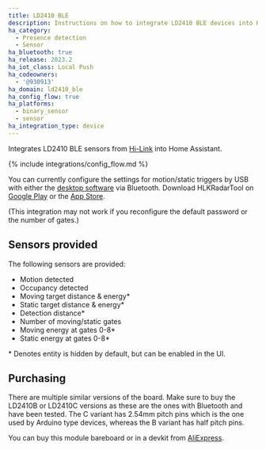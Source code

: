 ```yaml
---
title: LD2410 BLE
description: Instructions on how to integrate LD2410 BLE devices into Home Assistant.
ha_category:
  - Presence detection
  - Sensor
ha_bluetooth: true
ha_release: 2023.2
ha_iot_class: Local Push
ha_codeowners:
  - '@930913'
ha_domain: ld2410_ble
ha_config_flow: true
ha_platforms:
  - binary_sensor
  - sensor
ha_integration_type: device
---
```


Integrates LD2410 BLE sensors from [Hi-Link](http://www.hlktech.net/) into Home Assistant.

{% include integrations/config_flow.md %}

You can currently configure the settings for motion/static triggers by USB with either the [desktop software](https://drive.google.com/drive/folders/1p4dhbEJA3YubyIjIIC7wwVsSo8x29Fq-?usp=sharing) via Bluetooth. Download HLKRadarTool on [Google Play](https://play.google.com/store/apps/details?id=com.hlk.hlkradartool) or the [App Store](https://apps.apple.com/app/hlkradartool/id1638651152).

(This integration may not work if you reconfigure the default password or the number of gates.)

## Sensors provided

The following sensors are provided:

- Motion detected
- Occupancy detected
- Moving target distance & energy*
- Static target distance & energy*
- Detection distance*
- Number of moving/static gates
- Moving energy at gates 0-8*
- Static energy at gates 0-8*

\* Denotes entity is hidden by default, but can be enabled in the UI.

## Purchasing

<div class='note'>
There are multiple similar versions of the board. Make sure to buy the LD2410B or LD2410C versions as these are the ones with Bluetooth and have been tested. The C variant has 2.54mm pitch pins which is the one used by Arduino type devices, whereas the B variant has half pitch pins.
</div>

You can buy this module bareboard or in a devkit from [AliExpress](https://www.aliexpress.com/item/1005004351593073.html).
